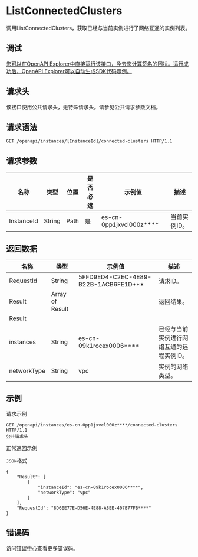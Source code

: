 # ListConnectedClusters

调用ListConnectedClusters，获取已经与当前实例进行了网络互通的实例列表。

## 调试

[您可以在OpenAPI Explorer中直接运行该接口，免去您计算签名的困扰。运行成功后，OpenAPI Explorer可以自动生成SDK代码示例。](https://api.aliyun.com/#product=elasticsearch&api=ListConnectedClusters&type=ROA&version=2017-06-13)

## 请求头

该接口使用公共请求头，无特殊请求头。请参见公共请求参数文档。

## 请求语法

```
GET /openapi/instances/[InstanceId]/connected-clusters HTTP/1.1
```

## 请求参数

|名称|类型|位置|是否必选|示例值|描述|
|--|--|--|----|---|--|
|InstanceId|String|Path|是|es-cn-0pp1jxvcl000z\*\*\*\*|当前实例ID。 |

## 返回数据

|名称|类型|示例值|描述|
|--|--|---|--|
|RequestId|String|5FFD9ED4-C2EC-4E89-B22B-1ACB6FE1D\*\*\*|请求ID。 |
|Result|Array of Result| |返回结果。 |
|Result| | | |
|instances|String|es-cn-09k1rocex0006\*\*\*\*|已经与当前实例进行网络互通的远程实例ID。 |
|networkType|String|vpc|实例的网络类型。 |

## 示例

请求示例

```
GET /openapi/instances/es-cn-0pp1jxvcl000z****/connected-clusters HTTP/1.1
公共请求头
```

正常返回示例

`JSON`格式

```
{
	"Result": [
		{
			"instanceId": "es-cn-09k1rocex0006****",
			"networkType": "vpc"
		}
	],
	"RequestId": "8D6EE77E-D56E-4E88-A8EE-407B77FB****"
}
```

## 错误码

访问[错误中心](https://error-center.alibabacloud.com/status/product/elasticsearch)查看更多错误码。

